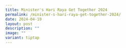 ```yaml
---
title: Minister's Hari Raya Get Together 2024
permalink: /minister-s-hari-raya-get-together-2024/
date: 2024-04-19
layout: post
description: ""
image: ""
variant: tiptap
---
```

